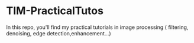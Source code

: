 # TIM-PracticalTutos
In this repo, you'll find my practical tutorials in image processing ( filtering, denoising, edge detection,enhancement...)
